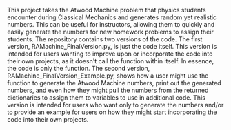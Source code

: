 This project takes the Atwood Machine problem that physics students encounter during Classical Mechanics and generates random yet realistic numbers. This can be useful for instructors, allowing them to quickly and easily generate the numbers for new homework problems to assign their students.
The repository contains two versions of the code. The first version, RAMachine_FinalVersion.py, is just the code itself. This version is intended for users wanting to improve upon or incorporate the code into their own projects, as it doesn't call the function within itself. In essence, the code is only the function. The second version, RAMachine_FinalVersion_Example.py, shows how a user might use the function to generate the Atwood Machine numbers, print out the generated numbers, and even how they might pull the numbers from the returned dictionaries to assign them to variables to use in additional code. This version is intended for users who want only to generate the numbers and/or to provide an example for users on how they might start incorporating the code into their own projects.
